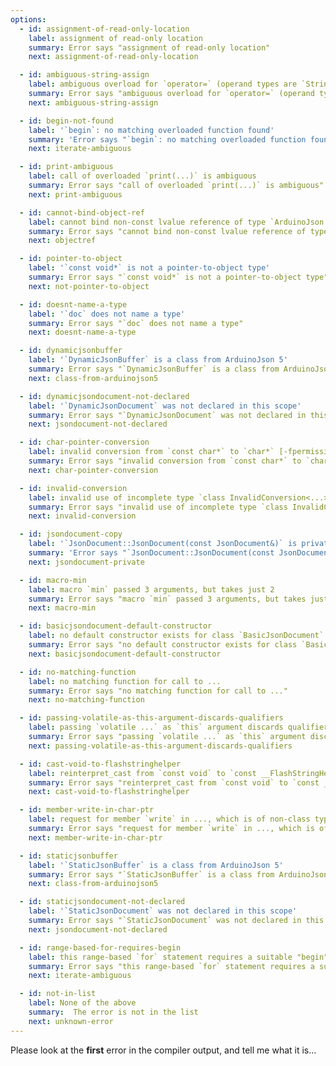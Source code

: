 ```yaml
---
options:
  - id: assignment-of-read-only-location
    label: assignment of read-only location
    summary: Error says "assignment of read-only location"
    next: assignment-of-read-only-location

  - id: ambiguous-string-assign
    label: ambiguous overload for `operator=` (operand types are `String` and ...)
    summary: Error says "ambiguous overload for `operator=` (operand types are `String` and ...)"
    next: ambiguous-string-assign

  - id: begin-not-found
    label: '`begin`: no matching overloaded function found'
    summary: 'Error says "`begin`: no matching overloaded function found"'
    next: iterate-ambiguous

  - id: print-ambiguous
    label: call of overloaded `print(...)` is ambiguous
    summary: Error says "call of overloaded `print(...)` is ambiguous"
    next: print-ambiguous

  - id: cannot-bind-object-ref
    label: cannot bind non-const lvalue reference of type `ArduinoJson::JsonObject&` ...
    summary: Error says "cannot bind non-const lvalue reference of type `ArduinoJson::JsonObject&` ..."
    next: objectref

  - id: pointer-to-object
    label: '`const void*` is not a pointer-to-object type'
    summary: Error says "`const void*` is not a pointer-to-object type"
    next: not-pointer-to-object

  - id: doesnt-name-a-type
    label: '`doc` does not name a type'
    summary: Error says "`doc` does not name a type"
    next: doesnt-name-a-type

  - id: dynamicjsonbuffer
    label: '`DynamicJsonBuffer` is a class from ArduinoJson 5'
    summary: Error says "`DynamicJsonBuffer` is a class from ArduinoJson 5"
    next: class-from-arduinojson5

  - id: dynamicjsondocument-not-declared
    label: '`DynamicJsonDocument` was not declared in this scope'
    summary: Error says "`DynamicJsonDocument` was not declared in this scope"
    next: jsondocument-not-declared

  - id: char-pointer-conversion
    label: invalid conversion from `const char*` to `char*` [-fpermissive]
    summary: Error says "invalid conversion from `const char*` to `char*` [-fpermissive]"
    next: char-pointer-conversion

  - id: invalid-conversion
    label: invalid use of incomplete type `class InvalidConversion<...>`
    summary: Error says "invalid use of incomplete type `class InvalidConversion<...>`"
    next: invalid-conversion

  - id: jsondocument-copy
    label: '`JsonDocument::JsonDocument(const JsonDocument&)` is private'
    summary: 'Error says "`JsonDocument::JsonDocument(const JsonDocument&)` is private"'
    next: jsondocument-private

  - id: macro-min
    label: macro `min` passed 3 arguments, but takes just 2
    summary: Error says "macro `min` passed 3 arguments, but takes just 2"
    next: macro-min

  - id: basicjsondocument-default-constructor
    label: no default constructor exists for class `BasicJsonDocument`
    summary: Error says "no default constructor exists for class `BasicJsonDocument`"
    next: basicjsondocument-default-constructor

  - id: no-matching-function
    label: no matching function for call to ...
    summary: Error says "no matching function for call to ..."
    next: no-matching-function

  - id: passing-volatile-as-this-argument-discards-qualifiers
    label: passing `volatile ...` as `this` argument discards qualifiers [-fpermissive]
    summary: Error says "passing `volatile ...` as `this` argument discards qualifiers [-fpermissive]"
    next: passing-volatile-as-this-argument-discards-qualifiers

  - id: cast-void-to-flashstringhelper
    label: reinterpret_cast from `const void` to `const __FlashStringHelper *` is not allowed
    summary: Error says "reinterpret_cast from `const void` to `const __FlashStringHelper *` is not allowed"
    next: cast-void-to-flashstringhelper

  - id: member-write-in-char-ptr
    label: request for member `write` in ..., which is of non-class type `char*`
    summary: Error says "request for member `write` in ..., which is of non-class type `char*`"
    next: member-write-in-char-ptr

  - id: staticjsonbuffer
    label: '`StaticJsonBuffer` is a class from ArduinoJson 5'
    summary: Error says "`StaticJsonBuffer` is a class from ArduinoJson 5"
    next: class-from-arduinojson5

  - id: staticjsondocument-not-declared
    label: '`StaticJsonDocument` was not declared in this scope'
    summary: Error says "`StaticJsonDocument` was not declared in this scope"
    next: jsondocument-not-declared

  - id: range-based-for-requires-begin
    label: this range-based `for` statement requires a suitable "begin" function and none was found
    summary: Error says "this range-based `for` statement requires a suitable "begin" function and none was found"
    next: iterate-ambiguous

  - id: not-in-list
    label: None of the above
    summary:  The error is not in the list
    next: unknown-error
---
```


Please look at the **first** error in the compiler output, and tell me what it is...